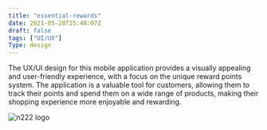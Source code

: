 ```yaml
---
title: "essential-rewards"
date: 2021-05-20T15:48:07Z
draft: false
tags: ["UI/UX"]
Type: design
---
```


The UX/UI design for this mobile application provides a visually appealing and user-friendly experience, with a focus on the unique reward points system. The application is a valuable tool for customers, allowing them to track their points and spend them on a wide range of products, making their shopping experience more enjoyable and rewarding.

![n222 logo](/projects/essential-rewards/ui.jpg)


